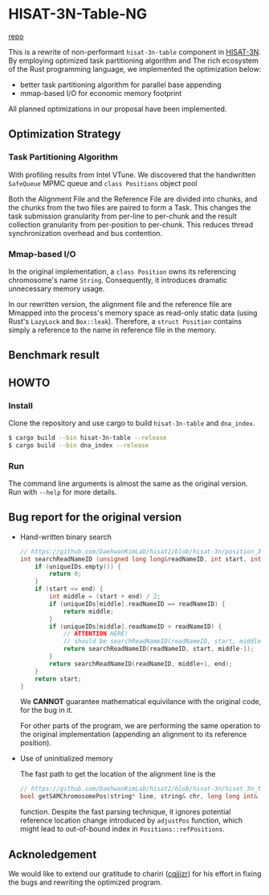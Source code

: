 # HISAT-3N-Table-NG

[repo](https://github.com/caterpillar-1/hisat3n-table)

This is a rewrite of non-performant `hisat-3n-table` component in  [HISAT-3N](https://github.com/DaehwanKimLab/hisat2/tree/hisat-3n). By employing optimized task partitioning algorithm and The rich ecosystem of the Rust programming language, we implemented the optimization below:

- better task partitioning algorithm for parallel base appending
- mmap-based I/O for economic memory footprint

All planned optimizations in our proposal have been implemented.

## Optimization Strategy

### Task Partitioning Algorithm

With profiling results from Intel VTune. We discovered that the handwritten `SafeQueue` MPMC queue and `class Positions` object pool 

Both the Alignment File and the Reference File are divided into chunks, and the chunks from the two files are paired to form a Task. This changes the task submission granularity from per-line to per-chunk and the result collection granularity from per-position to per-chunk. This reduces thread synchronization overhead and bus contention.

### Mmap-based I/O

In the original implementation, a `class Position` owns its referencing chromosome's name `String`. Consequently, it introduces dramatic unnecessary memory usage.

In our rewritten version, the alignment file and the reference file are Mmapped into the process's memory space as read-only static data (using Rust's `LazyLock` and `Box::leak`). Therefore, a `struct Position` contains simply a reference to the name in reference file in the memory.

## Benchmark result

<!-- TODO -->

## HOWTO

### Install

Clone the repository and use cargo to build `hisat-3n-table` and `dna_index`.

```sh
$ cargo build --bin hisat-3n-table --release
$ cargo build --bin dna_index --release
```

### Run

The command line arguments is almost the same as the original version. Run with `--help` for more details.

## Bug report for the original version

- Hand-written binary search

    ```cpp
    // https://github.com/DaehwanKimLab/hisat2/blob/hisat-3n/position_3n_table.h
    int searchReadNameID (unsigned long long&readNameID, int start, int end) {
        if (uniqueIDs.empty()) {
            return 0;
        }
        if (start <= end) {
            int middle = (start + end) / 2;
            if (uniqueIDs[middle].readNameID == readNameID) {
                return middle;
            }
            if (uniqueIDs[middle].readNameID > readNameID) {
                // ATTENTION HERE!
                // should be searchReadNameID(readNameID, start, middle)
                return searchReadNameID(readNameID, start, middle-1);
            }
            return searchReadNameID(readNameID, middle+1, end);
        }
        return start;
    }
    ```

    We **CANNOT** guarantee mathematical equivilance with the original code, for the bug in it.

    For other parts of the program, we are performing the same operation to the original implementation (appending an alignment to its reference position).

- Use of uninitialized memory

    The fast path to get the location of the alignment line is the 
    ```cpp
    // https://github.com/DaehwanKimLab/hisat2/blob/hisat-3n/hisat_3n_table.cpp#L211`
    bool getSAMChromosomePos(string* line, string& chr, long long int& pos);
    ```
    function. Despite the fast parsing technique, it ignores potential reference location change introduced by `adjustPos` function, which might lead to out-of-bound index in `Positions::refPositions`.

## Acknoledgement

We would like to extend our gratitude to chariri ([cqjjjzr](https://github.com/cqjjjzr)) for his effort in fixing the bugs and rewriting the optimized program.
